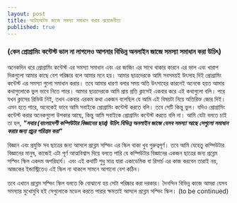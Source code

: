 ```yaml
---
layout: post
title: অটোমেটেড জাজে সমস্যা সমাধান করার প্রয়োজনীতা
published: true
---
```

### (কেন প্রোগ্রামিং কন্টেস্ট ভাল না লাগলেও আপনার বিভিন্ন অনলাইন জাজে সমস্যা সমাধান করা উচিৎ)
অনেকদিন ধরে প্রোগ্রামিং কন্টেস্ট এর সমস্যা সমাধান এবং এর জাজিং এর সাথে থাকার কারনে এর ভাল এবং খারাপ দিকগুলো আমার কাছে বেশ পরিষ্কার বলে আমার মনে হয়। আমার ছাত্রদেরকে আমি সবসময়ই উৎসাহ দিই প্রোগ্রামিং কন্টেস্ট এর সমস্যা গুলো সমাধান করার। তবে আমার ধারণা বলার সময় অতি উৎসাহের কারনেই অনেকে হয়ত আমার কথাগুলোকে ভুল ভাবে নিতে পারে। আমার ছাত্রদেরকে আমি প্রায় প্রতি ক্লাসেই একবার করে এই কথাগুলো বলি। পরে যখন ক্লাসের রিভিউ নিই, তখন একবার এরকম কথা একজন বলেছিল যে আমি এই বিষয়টা নিয়ে অতিরিক্ত জোর দিই। এমন হতে পারে, অনেকেই ভাবে আমি সবাইকে প্রোগ্রামিং কন্টেস্ট করতে বলি। তবে সেটি কিন্তু ভুল। যদিও প্রোগ্রামিং কন্টেস্ট করার অনেকগুলো উপকার আছে, কিন্তু আমি সবাইকে প্রোগ্রামিং কন্টেস্ট করতে বলি না। আমি যেটা বলতে চাই তা হল, ***"সবার (বাংলাদেশী কম্পিউটার বিজ্ঞানের ছাত্র) উচিৎ বিভিন্ন অনলাইন জাজে যেসব সমস্যা আছে সেগুলো সমাধান করার জন্য প্রচুর পরিশ্রম করা"*** 

বিজ্ঞান এবং প্রযুক্তি সব ছাত্রের জন্য আসলে প্রব্লেম সল্ভিং এর স্কিল থাকা খুব গুরুত্বপূর্ণ। তবে আমি যেহেতু কম্পিউটার বিজ্ঞানের মানুষ, কাজেই এটা পূর্ণ আত্মবিশ্বাস দিয়ে বলতে পারি যে কম্পিউটার বিজ্ঞানের একজন ছাত্রের জন্য প্রব্লেম সল্ভিং স্কিল একদম অপরিহার্য। এবং এই কথাটি শুধু মাত্র যারা একাডেমিক বা রিসার্চ এর কাজ করবেন তারাই নয়, আজকের ইন্ডাস্ট্রিতেও এই স্কিল না থাকলে সামনে আগানো বেশ কঠিন। 

তবে এখানে প্রব্লেম সল্ভিং স্কিল বলতে কি বোঝানো হয় সেটা পরিষ্কার করা দরকার। দৈনন্দিন বিভিন্ন কাজে আমরা যেসব সমস্যার মুখোমুখি হই সেগুলোকে মডেল করতে পারার ক্ষমতাই আসলে প্রব্লেম সল্ভিং স্কিল। 
(to be continued)
